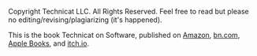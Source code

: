Copyright Technicat LLC. All Rights Reserved. Feel free to read but please no editing/revising/plagiarizing (it's happened).

This is the book Technicat on Software, published on [Amazon](https://smile.amazon.com/gp/product/B00703SOLC/ref=dbs_a_def_rwt_bibl_vppi_i0), [bn.com](https://www.barnesandnoble.com/w/technicat-on-software-phil-chu/1108218697?ean=2940013757424), [Apple Books](https://books.apple.com/us/book/technicat-on-software/id1281141151), and [itch.io](https://technicat.itch.io/technicat-on-software). 
